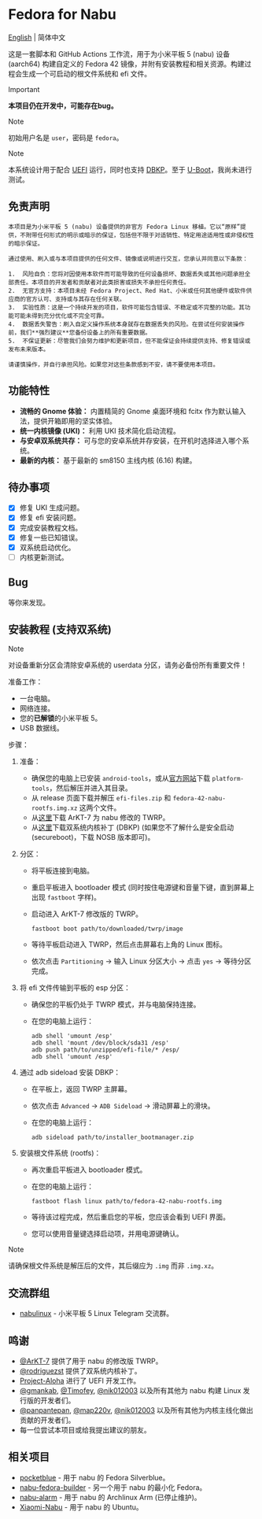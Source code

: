 # Fedora for Nabu

[English](../README.md) | 简体中文

这是一套脚本和 GitHub Actions 工作流，用于为小米平板 5 (nabu) 设备 (aarch64) 构建自定义的 Fedora 42 镜像，并附有安装教程和相关资源。构建过程会生成一个可启动的根文件系统和 efi 文件。

> [!IMPORTANT]
> **本项目仍在开发中，可能存在bug。**

> [!NOTE]
> 初始用户名是 `user`，密码是 `fedora`。

> [!NOTE]
> 本系统设计用于配合 [UEFI](https://github.com/Project-Aloha/mu_aloha_platforms) 运行，同时也支持 [DBKP](https://github.com/rodriguezst/nabu-dualboot-img)。至于 [U-Boot](https://gitlab.com/sm8150-mainline/u-boot)，我尚未进行测试。


## 免责声明

```
本项目是为小米平板 5 (nabu) 设备提供的非官方 Fedora Linux 移植。它以“原样”提供，不附带任何形式的明示或暗示的保证，包括但不限于对适销性、特定用途适用性或非侵权性的暗示保证。

通过使用、刷入或与本项目提供的任何文件、镜像或说明进行交互，您承认并同意以下条款：

1.  风险自负：您将对因使用本软件而可能导致的任何设备损坏、数据丢失或其他问题承担全部责任。本项目的开发者和贡献者对此类损害或损失不承担任何责任。
2.  无官方支持：本项目未经 Fedora Project、Red Hat、小米或任何其他硬件或软件供应商的官方认可、支持或与其存在任何关联。
3.  实验性质：这是一个持续开发的项目，软件可能包含错误、不稳定或不完整的功能。其功能可能未得到充分优化或不完全可靠。
4.  数据丢失警告：刷入自定义操作系统本身就存在数据丢失的风险。在尝试任何安装操作前，我们**强烈建议**您备份设备上的所有重要数据。
5.  不保证更新：尽管我们会努力维护和更新项目，但不能保证会持续提供支持、修复错误或发布未来版本。

请谨慎操作，并自行承担风险。如果您对这些条款感到不安，请不要使用本项目。
```

## 功能特性

*   **流畅的 Gnome 体验：** 内置精简的 Gnome 桌面环境和 fcitx 作为默认输入法，提供开箱即用的坚实体验。
*   **统一内核镜像 (UKI)：** 利用 UKI 技术简化启动流程。
*   **与安卓双系统共存：** 可与您的安卓系统并存安装，在开机时选择进入哪个系统。
*   **最新的内核：** 基于最新的 sm8150 主线内核 (6.16) 构建。

## 待办事项

*   [x] 修复 UKI 生成问题。
*   [x] 修复 efi 安装问题。
*   [x] 完成安装教程文档。
*   [x] 修复一些已知错误。
*   [x] 双系统启动优化。
*   [  ] 内核更新测试。

## Bug
等你来发现。

## 安装教程 (支持双系统)

> [!NOTE]
> 对设备重新分区会清除安卓系统的 userdata 分区，请务必备份所有重要文件！

准备工作：

*   一台电脑。
*   网络连接。
*   您的**已解锁**的小米平板 5。
*   USB 数据线。

步骤：

1.  准备：
    *   确保您的电脑上已安装 `android-tools`，或从[官方网站](https://developer.android.com/tools/releases/platform-tools)下载 `platform-tools`，然后解压并进入其目录。
    *   从 release 页面下载并解压 `efi-files.zip` 和 `fedora-42-nabu-rootfs.img.xz` 这两个文件。
    *   从[这里](https://github.com/ArKT-7/twrp_device_xiaomi_nabu/releases/tag/mod_linux)下载 ArKT-7 为 nabu 修改的 TWRP。
    *   从[这里](https://github.com/rodriguezst/nabu-dualboot-img/releases)下载双系统内核补丁 (DBKP) (如果您不了解什么是安全启动 (secureboot)，下载 NOSB 版本即可)。

2.  分区：
    *   将平板连接到电脑。
    *   重启平板进入 bootloader 模式 (同时按住电源键和音量下键，直到屏幕上出现 `fastboot` 字样)。
    *   启动进入 ArKT-7 修改版的 TWRP。

        ```Shell
        fastboot boot path/to/downloaded/twrp/image
        ```

    *   等待平板启动进入 TWRP，然后点击屏幕右上角的 Linux 图标。
    *   依次点击 `Partitioning` -> 输入 Linux 分区大小 -> 点击 `yes` -> 等待分区完成。

3.  将 efi 文件传输到平板的 esp 分区：
    *   确保您的平板仍处于 TWRP 模式，并与电脑保持连接。
    *   在您的电脑上运行：

        ```Shell
        adb shell 'umount /esp'
        adb shell 'mount /dev/block/sda31 /esp'
        adb push path/to/unzipped/efi-file/* /esp/
        adb shell 'umount /esp'
        ```

4.  通过 adb sideload 安装 DBKP：
    *   在平板上，返回 TWRP 主屏幕。
    *   依次点击 `Advanced` -> `ADB Sideload` -> 滑动屏幕上的滑块。
    *   在您的电脑上运行：

        ```Shell
        adb sideload path/to/installer_bootmanager.zip
        ```

5.  安装根文件系统 (rootfs)：
    *   再次重启平板进入 bootloader 模式。
    *   在您的电脑上运行：

        ```Shell
        fastboot flash linux path/to/fedora-42-nabu-rootfs.img
        ```

    *   等待该过程完成，然后重启您的平板，您应该会看到 UEFI 界面。
    *   您可以使用音量键选择启动项，并用电源键确认。

> [!NOTE]
> 请确保根文件系统是解压后的文件，其后缀应为 `.img` 而非 `.img.xz`。

## 交流群组

*   [nabulinux](https://t.me/nabulinux) - 小米平板 5 Linux Telegram 交流群。

## 鸣谢

*   [@ArKT-7](https://github.com/ArKT-7) 提供了用于 nabu 的修改版 TWRP。
*   [@rodriguezst](https://github.com/rodriguezst) 提供了双系统内核补丁。
*   [Project-Aloha](https://github.com/Project-Aloha) 进行了 UEFI 开发工作。
*   [@gmankab](https://github.com/gmankab), [@Timofey](https://github.com/timoxa0), [@nik012003](https://github.com/nik012003) 以及所有其他为 nabu 构建 Linux 发行版的开发者们。
*   [@panpantepan](https://gitlab.com/panpanpanpan), [@map220v](https://github.com/map220v), [@nik012003](https://github.com/nik012003) 以及所有其他为内核主线化做出贡献的开发者们。
*   每一位尝试本项目或给我提出建议的朋友。

## 相关项目

*   [pocketblue](https://github.com/pocketblue/pocketblue) - 用于 nabu 的 Fedora Silverblue。
*   [nabu-fedora-builder](https://github.com/nik012003/nabu-fedora-builder) - 另一个用于 nabu 的最小化 Fedora。
*   [nabu-alarm](https://github.com/nabu-alarm/) - 用于 nabu 的 Archlinux Arm (已停止维护)。
*   [Xiaomi-Nabu](https://github.com/TheMojoMan/Xiaomi-Nabu) - 用于 nabu 的 Ubuntu。